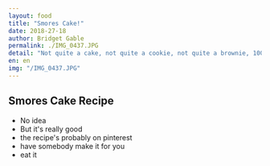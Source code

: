 ```yaml
---
layout: food
title: "Smores Cake!"
date: 2018-27-18
author: Bridget Gable
permalink: ./IMG_0437.JPG
detail: "Not quite a cake, not quite a cookie, not quite a brownie, 100% heaven!"
en: en
img: "/IMG_0437.JPG"
---
```



Smores Cake Recipe
--------------------

* No idea
* But it's really good
* the recipe's probably on pinterest
* have somebody make it for you
* eat it
